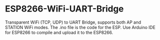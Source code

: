 # ESP8266-WiFi-UART-Bridge
Transparent WiFi (TCP, UDP) to UART Bridge, supports both AP and STATION WiFi modes.
The .ino file is the code for the ESP. Use Arduino IDE for ESP8266 to compile and upload it to the ESP8266.
